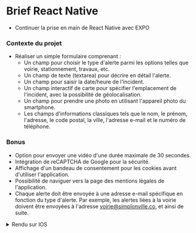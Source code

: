 
# Brief React Native
* Continuer la prise en main de React Native avec EXPO

### Contexte du projet
 * Réaliser un simple formulaire comprenant :
	* Un champ pour choisir le type d'alerte parmi les options telles que voirie, stationnement, travaux, etc.
	* Un champ de texte (textarea) pour décrire en détail l'alerte.
	* Un champ pour saisir la date/heure de l'incident.
	* Un champ interactif de carte pour spécifier l'emplacement de l'incident, avec la possibilité de géolocalisation.
	* Un champ pour prendre une photo en utilisant l'appareil photo du smartphone.
	* Les champs d'informations classiques tels que le nom, le prénom, l'adresse, le code postal, la ville, l'adresse e-mail et le numéro de téléphone.

### Bonus
* Option pour envoyer une vidéo d'une durée maximale de 30 secondes.
* Intégration de reCAPTCHA de Google pour la sécurité.
* Affichage d'un bandeau de consentement pour les cookies avant d'utiliser l'application.
* Possibilité de naviguer vers la page des mentions légales de l'application.
* Chaque alerte doit être envoyée à une adresse e-mail spécifique en fonction du type d'alerte. Par exemple, les alertes liées à la voirie doivent être envoyées à l'adresse voirie@simplonville.co, et ainsi de suite.

<details>
    <summary>Rendu sur IOS</summary>
    <ul>
        <li>
            <p>1er rendu 20/09/23</p>
            <img width="25%" src="ios-1.gif" alt="Rendu 1 sur iOS">
        </li>
        <li>
            <p>2e rendu 22/09/23</p>
            <img width="25%" src="ios-2.gif" alt="Rendu 2 sur iOS">
        </li>
    </ul>
</details>